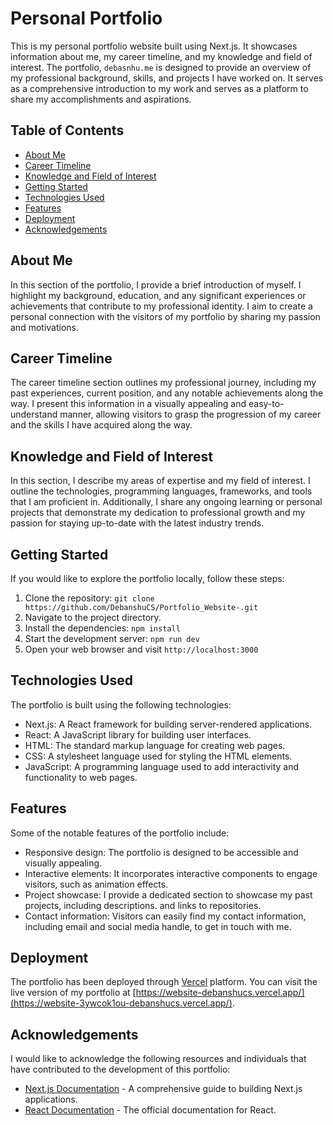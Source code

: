 # Personal Portfolio

This is my personal portfolio website built using Next.js. It showcases information about me, my career timeline, and my knowledge and field of interest. The portfolio, `debasnhu.me` is designed to provide an overview of my professional background, skills, and projects I have worked on. It serves as a comprehensive introduction to my work and serves as a platform to share my accomplishments and aspirations.

## Table of Contents

- [About Me](#about-me)
- [Career Timeline](#career-timeline)
- [Knowledge and Field of Interest](#knowledge-and-field-of-interest)
- [Getting Started](#getting-started)
- [Technologies Used](#technologies-used)
- [Features](#features)
- [Deployment](#deployment)
- [Acknowledgements](#acknowledgements)

## About Me

In this section of the portfolio, I provide a brief introduction of myself. I highlight my background, education, and any significant experiences or achievements that contribute to my professional identity. I aim to create a personal connection with the visitors of my portfolio by sharing my passion and motivations.

## Career Timeline

The career timeline section outlines my professional journey, including my past experiences, current position, and any notable achievements along the way. I present this information in a visually appealing and easy-to-understand manner, allowing visitors to grasp the progression of my career and the skills I have acquired along the way.

## Knowledge and Field of Interest

In this section, I describe my areas of expertise and my field of interest. I outline the technologies, programming languages, frameworks, and tools that I am proficient in. Additionally, I share any ongoing learning or personal projects that demonstrate my dedication to professional growth and my passion for staying up-to-date with the latest industry trends.

## Getting Started

If you would like to explore the portfolio locally, follow these steps:

1. Clone the repository: `git clone https://github.com/DebanshuCS/Portfolio_Website-.git`
2. Navigate to the project directory.
3. Install the dependencies: `npm install`
4. Start the development server: `npm run dev`
5. Open your web browser and visit `http://localhost:3000`

## Technologies Used

The portfolio is built using the following technologies:

- Next.js: A React framework for building server-rendered applications.
- React: A JavaScript library for building user interfaces.
- HTML: The standard markup language for creating web pages.
- CSS: A stylesheet language used for styling the HTML elements.
- JavaScript: A programming language used to add interactivity and functionality to web pages.

## Features

Some of the notable features of the portfolio include:

- Responsive design: The portfolio is designed to be accessible and visually appealing.
- Interactive elements: It incorporates interactive components to engage visitors, such as animation effects.
- Project showcase: I provide a dedicated section to showcase my past projects, including descriptions. and links to repositories.
- Contact information: Visitors can easily find my contact information, including email and social media handle, to get in touch with me.

## Deployment

The portfolio has been deployed through [Vercel](https://vercel.com/) platform. You can visit the live version of my portfolio at [https://website-debanshucs.vercel.app/](https://website-3ywcok1ou-debanshucs.vercel.app/).


## Acknowledgements

I would like to acknowledge the following resources and individuals that have contributed to the development of this portfolio:

- [Next.js Documentation](https://nextjs.org/docs) - A comprehensive guide to building Next.js applications.
- [React Documentation](https://reactjs.org/docs) - The official documentation for React.


